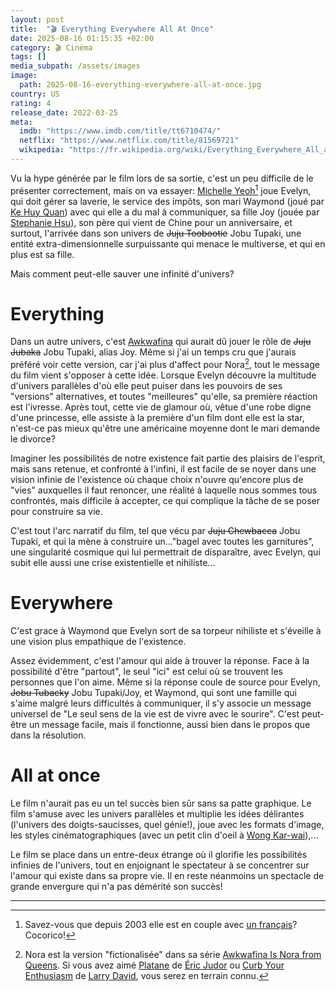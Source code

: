 ```yaml
---
layout: post
title:  "🎬 Everything Everywhere All At Once"
date: 2025-08-16 01:15:35 +02:00
category: 🎬 Cinéma
tags: []
media_subpath: /assets/images
image:
  path: 2025-08-16-everything-everywhere-all-at-once.jpg
country: US
rating: 4
release_date: 2022-03-25
meta:
  imdb: "https://www.imdb.com/title/tt6710474/"
  netflix: "https://www.netflix.com/title/81569721"
  wikipedia: "https://fr.wikipedia.org/wiki/Everything_Everywhere_All_at_Once"
---
```


Vu la hype générée par le film lors de sa sortie, c'est un peu difficile de le présenter correctement, mais on va essayer: [<i class="fab fa-wikipedia-w"></i> Michelle Yeoh](https://en.wikipedia.org/wiki/Michelle_Yeoh)[^1] joue Evelyn, qui doit gérer sa laverie, le service des impôts, son mari Waymond (joué par [<i class="fab fa-wikipedia-w"></i> Ke Huy Quan](https://en.wikipedia.org/wiki/Ke_Huy_Quan)) avec qui elle a du mal à communiquer, sa fille Joy (jouée par [<i class="fab fa-wikipedia-w"></i> Stephanie Hsu](https://en.wikipedia.org/wiki/Stephanie_Hsu)), son père qui vient de Chine pour un anniversaire, et surtout, l'arrivée dans son univers de ~~Juju Toobootie~~ Jobu Tupaki, une entité extra-dimensionnelle surpuissante qui menace le multiverse, et qui en plus est sa fille.

Mais comment peut-elle sauver une infinité d'univers?

# Everything

Dans un autre univers, c'est [<i class="fab fa-wikipedia-w"></i> Awkwafina](https://en.wikipedia.org/wiki/Awkwafina) qui aurait dû jouer le rôle de ~~Juju Jubaka~~ Jobu Tupaki, alias Joy. Même si j'ai un temps cru que j'aurais préféré voir cette version, car j'ai plus d'affect pour Nora[^2], tout le message du film vient s'opposer à cette idée. Lorsque Evelyn découvre la multitude d'univers parallèles d'où elle peut puiser dans les pouvoirs de ses "versions" alternatives, et toutes "meilleures" qu'elle, sa première réaction est l'ivresse. Après tout, cette vie de glamour où, vêtue d'une robe digne d'une princesse, elle assiste à la première d'un film dont elle est la star, n'est-ce pas mieux qu'être une américaine moyenne dont le mari demande le divorce?

Imaginer les possibilités de notre existence fait partie des plaisirs de l'esprit, mais sans retenue, et confronté à l'infini, il est facile de se noyer dans une vision infinie de l'existence où chaque choix n'ouvre qu'encore plus de "vies" auxquelles il faut renoncer, une réalité à laquelle nous sommes tous confrontés, mais difficile à accepter, ce qui complique la tâche de se poser pour construire sa vie.

C'est tout l'arc narratif du film, tel que vécu par ~~Juju Chewbacca~~ Jobu Tupaki, et qui la mène à construire un..."bagel avec toutes les garnitures", une singularité cosmique qui lui permettrait de disparaître, avec Evelyn, qui subit elle aussi une crise existentielle et nihiliste...

# Everywhere

C'est grace à Waymond que Evelyn sort de sa torpeur nihiliste et s'éveille à une vision plus empathique de l'existence.

Assez évidemment, c'est l'amour qui aide à trouver la réponse. Face à la possibilité d'être "partout", le seul "ici" est celui où se trouvent les personnes que l'on aime. Même si la réponse coule de source pour Evelyn, ~~Jobu Tubacky~~ Jobu Tupaki/Joy, et Waymond, qui sont une famille qui s'aime malgré leurs difficultés à communiquer, il s'y associe un message universel de "Le seul sens de la vie est de vivre avec le sourire". C'est peut-être un message facile, mais il fonctionne, aussi bien dans le propos que dans la résolution.

# All at once

Le film n'aurait pas eu un tel succès bien sûr sans sa patte graphique. Le film s'amuse avec les univers parallèles et multiplie les idées délirantes (l'univers des doigts-saucisses, quel génie!), joue avec les formats d'image, les styles cinématographiques (avec un petit clin d'oeil à [<i class="fab fa-wikipedia-w"></i> Wong Kar-wai](https://fr.wikipedia.org/wiki/Wong_Kar-wai)),...

Le film se place dans un entre-deux étrange où il glorifie les possibilités infinies de l'univers, tout en enjoignant le spectateur à se concentrer sur l'amour qui existe dans sa propre vie. Il en reste néanmoins un spectacle de grande envergure qui n'a pas démérité son succès!

***
[^1]: Savez-vous que depuis 2003 elle est en couple avec [<i class="fab fa-wikipedia-w"></i> un français](https://en.wikipedia.org/wiki/Jean_Todt)? Cocorico!
[^2]: Nora est la version "fictionalisée" dans sa série [<i class="fab fa-wikipedia-w"></i> Awkwafina Is Nora from Queens](https://en.wikipedia.org/wiki/Awkwafina_Is_Nora_from_Queens). Si vous avez aimé [<i class="fab fa-wikipedia-w"></i> Platane](https://fr.wikipedia.org/wiki/Platane_(s%C3%A9rie_t%C3%A9l%C3%A9vis%C3%A9e)) de [<i class="fab fa-wikipedia-w"></i> Éric Judor](https://fr.wikipedia.org/wiki/%C3%89ric_Judor) ou [<i class="fab fa-wikipedia-w"></i> Curb Your Enthusiasm](https://en.wikipedia.org/wiki/Curb_Your_Enthusiasm) de [<i class="fab fa-wikipedia-w"></i> Larry David](https://fr.wikipedia.org/wiki/Larry_David), vous serez en terrain connu.